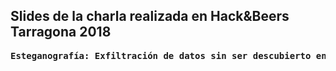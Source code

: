 
## Slides de la charla realizada en Hack&Beers Tarragona 2018


<pre>
<b>Esteganografía: Exfiltración de datos sin ser descubierto en el intento</b>
</pre>
